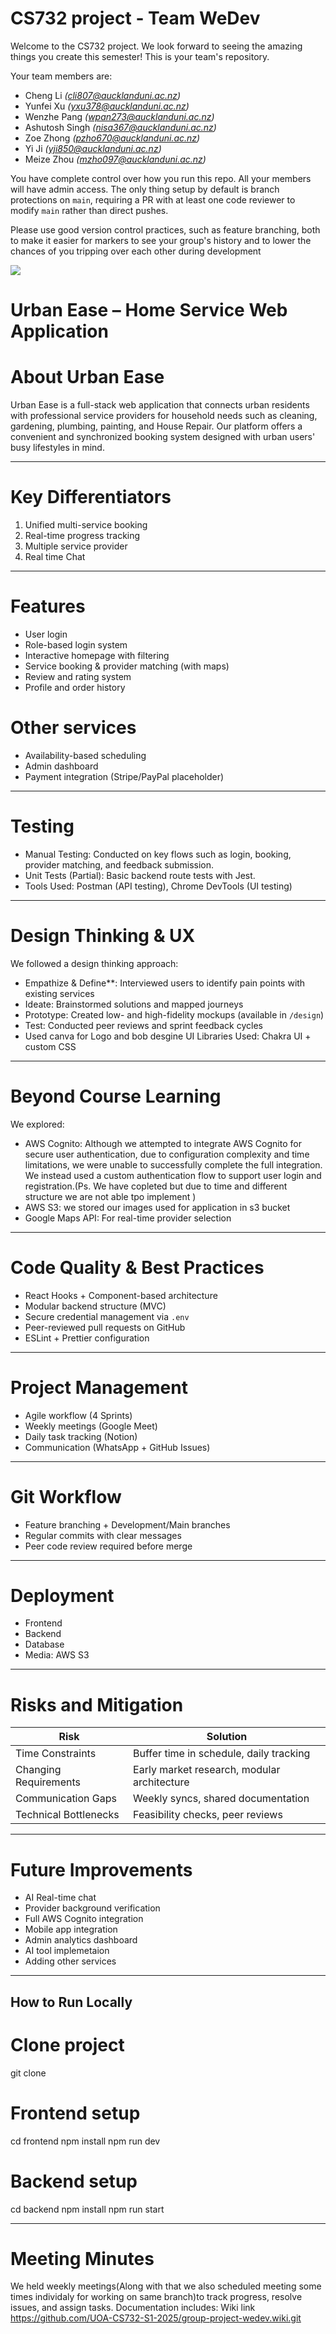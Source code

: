 # CS732 project - Team WeDev

Welcome to the CS732 project. We look forward to seeing the amazing things you create this semester! This is your team's repository.

Your team members are:
- Cheng Li _(cli807@aucklanduni.ac.nz)_
- Yunfei Xu _(yxu378@aucklanduni.ac.nz)_
- Wenzhe Pang _(wpan273@aucklanduni.ac.nz)_
- Ashutosh Singh _(nisa367@aucklanduni.ac.nz)_
- Zoe Zhong _(pzho670@aucklanduni.ac.nz)_
- Yi Ji _(yji850@aucklanduni.ac.nz)_
- Meize Zhou _(mzho097@aucklanduni.ac.nz)_

You have complete control over how you run this repo. All your members will have admin access. The only thing setup by default is branch protections on `main`, requiring a PR with at least one code reviewer to modify `main` rather than direct pushes.

Please use good version control practices, such as feature branching, both to make it easier for markers to see your group's history and to lower the chances of you tripping over each other during development

![](./WeDev.png)


#  Urban Ease – Home Service Web Application

# About Urban Ease
Urban Ease is a full-stack web application that connects urban residents with professional service providers for household needs such as cleaning, gardening, plumbing, painting, and House Repair. Our platform offers a convenient and synchronized booking system designed with urban users' busy lifestyles in mind.

---

# Key Differentiators
1. Unified multi-service booking
2. Real-time progress tracking
3. Multiple service provider
4. Real time Chat

---

# Features
- User login
- Role-based login system
- Interactive homepage with filtering
- Service booking & provider matching (with maps)
- Review and rating system
- Profile and order history

# Other services
- Availability-based scheduling
- Admin dashboard
- Payment integration (Stripe/PayPal placeholder)

---

# Testing
- Manual Testing: Conducted on key flows such as login, booking, provider matching, and feedback submission.
- Unit Tests (Partial): Basic backend route tests with Jest.
- Tools Used: Postman (API testing), Chrome DevTools (UI testing)

---

# Design Thinking & UX
We followed a design thinking approach:
- Empathize & Define**: Interviewed users to identify pain points with existing services
- Ideate: Brainstormed solutions and mapped journeys
- Prototype: Created low- and high-fidelity mockups (available in `/design`)
- Test: Conducted peer reviews and sprint feedback cycles
-  Used canva for Logo and bob desgine
UI Libraries Used: Chakra UI + custom CSS

---

# Beyond Course Learning
We explored:
- AWS Cognito: Although we attempted to integrate AWS Cognito for secure user authentication, due to configuration complexity and time limitations, we were unable to successfully complete the full integration. We instead used a custom authentication flow to support user login and registration.(Ps. We have copleted but due to time and different structure we are not able tpo implement )
- AWS S3: we stored our images used for application in s3 bucket
- Google Maps API: For real-time provider selection


---

# Code Quality & Best Practices
- React Hooks + Component-based architecture
- Modular backend structure (MVC)
- Secure credential management via `.env`
- Peer-reviewed pull requests on GitHub
- ESLint + Prettier configuration

---

# Project Management
- Agile workflow (4 Sprints)
- Weekly meetings (Google Meet)
- Daily task tracking (Notion)
- Communication (WhatsApp + GitHub Issues)

---

# Git Workflow
- Feature branching + Development/Main branches
- Regular commits with clear messages
- Peer code review required before merge

---

# Deployment

- Frontend
- Backend
- Database
- Media: AWS S3

---

# Risks and Mitigation
| Risk | Solution |
|------|----------|
| Time Constraints | Buffer time in schedule, daily tracking |
| Changing Requirements | Early market research, modular architecture |
| Communication Gaps | Weekly syncs, shared documentation |
| Technical Bottlenecks | Feasibility checks, peer reviews |

---

# Future Improvements
- AI  Real-time chat
- Provider background verification
- Full AWS Cognito integration
- Mobile app integration
- Admin analytics dashboard
- AI tool implemetaion
- Adding other services
---

## How to Run Locally

# Clone project
git clone
# Frontend setup
cd frontend
npm install
npm run dev

# Backend setup
cd backend
npm install
npm run start


---

# Meeting Minutes
We held weekly meetings(Along with that we also scheduled meeting some times individaly for working on same branch)to track progress, resolve issues, and assign tasks. Documentation includes:
Wiki link
https://github.com/UOA-CS732-S1-2025/group-project-wedev.wiki.git


